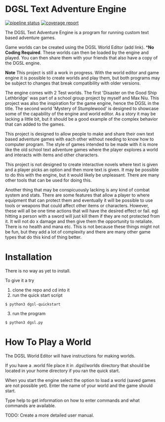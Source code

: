 DGSL Text Adventure Engine
==========================

[![pipeline status](https://gitlab.com/strinsberg/dgsl-text-adventure-engine/badges/master/pipeline.svg)](https://gitlab.com/strinsberg/dgsl-text-adventure-engine/commits/master)
[![coverage report](https://gitlab.com/strinsberg/dgsl-text-adventure-engine/badges/master/coverage.svg)](https://gitlab.com/strinsberg/dgsl-text-adventure-engine/commits/master)

The DGSL Text Adventure Engine is a program for running custom text based adventure games.

Game worlds can be created using the DGSL World Editor (add link). ***No Coding Required**. These worlds can then be loaded by the engine and played. You can then share them with your friends that also have a copy of the DGSL engine.

**Note** This project is still a work in progress. With the world editor and game engine it is possible to create worlds and play them, but both programs may be subject to changes that break compatibility with older versions.

The engine comes with 2 Test worlds. The first 'Disaster on the Good Ship Lethbridge' was part of a school group project by myself and Max Niu. This project was also the inspiration for the game engine, hence the DGSL in the title. The second world 'Mystery of Stumplewood' is designed to showcase some of the capability of the engine and world editor. As a story it may be lacking a little bit, but it should be a good example of the complex behavior that can added to the games.

This project is designed to allow people to make and share their own text based adventure games with each other without needing to know how to computer program. The style of games intended to be made with it is more like the old school text adventure games where the player explores a world and interacts with items and other characters.

This project is not designed to create interactive novels where text is given and a player picks an option and then more text is given. It may be possible to do this with the engine, but it would likely be unpleasant. There are many other tools that can be used for doing this.

Another thing that may be conspicuously lacking is any kind of combat system and stats. There are some features that allow a player to where equipment that can protect them and eventually it will be possible to use tools or weapons that could affect other items or characters. However, these will all be one time actions that will have the desired effect or fail. eg) hitting a person with a sword will just kill them if they are not protected from it. It will not do x damage and then give them the opportunity to retaliate. There is no health and mana etc. This is not because these things might not be fun, but they add a lot of complexity and there are many other game types that do this kind of thing better.

Installation
============

There is no way as yet to install.

To give it a try
1. clone the repo and cd into it
2. run the quick start script

```
$ python3 dgsl-quickstart
```

3. run the program

```
$ python3 dgsl.py
```

How To Play a World
===================

The DGSL World Editor will have instructions for making worlds.

If you have a .world file place it in .dgsl/worlds directory that should be located in your home directory if you ran the quick start.

When you start the engine select the option to load a world (saved games are not possible yet). Enter the name of your world and the game should start.

Type help to get information on how to enter commands and what commands are available.

TODO: Create a more detailed user manual.

